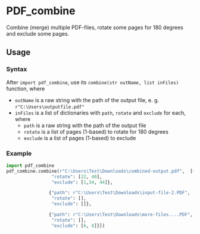 # PDF_combine
Combine (merge) multiple PDF-files, rotate some pages for 180 degrees and exclude some pages.<br/>

## Usage
### Syntax 
After `import pdf_combine`, use its `combine(str outName, list inFiles)` function, where<br/>
* `outName` is a raw string with the path of the output file, e. g. `r"C:\Users\outputfile.pdf"`<br/>
* `inFiles` is a list of dictionaries with `path`, `rotate` and `exclude` for each, where
  * `path` is a raw string with the path of the output file<br/>
  * `rotate` is a list of pages (1-based) to rotate for 180 degrees<br/>
  * `exclude` is a list of pages (1-based) to exclude<br/>
  
### Example
```python
import pdf_combine
pdf_combine.combine(r"C:\Users\Test\Downloads\combined-output.pdf",  [{"path": r"C:\Users\Test\Downloads\input-file-1.pdf",
                 "rotate": [22, 40],
                 "exclude": [1,34, 44]},

                {"path": r"C:\Users\Test\Downloads\input-file-2.PDF",
                 "rotate": [],
                 "exclude": []},

                {"path": r"C:\Users\Test\Downloads\more-files....PDF",
                 "rotate": [],
                 "exclude": [6, 8]}])
```
